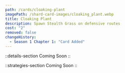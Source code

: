 ```yaml
---
path: /cards/cloaking-plant
imagePath: /shard-card-images/cloaking_plant.webp
title: Cloaking Plant
description: Spawn Stealth Grass on defensive routes
cost: "2"
removed: false
changeHistory:
  - Season 1 Chapter 1: "Card Added"
---
```


::details-section
Coming Soon
::

::strategies-section
Coming Soon
::
